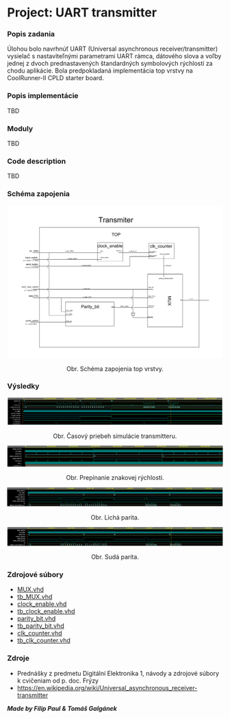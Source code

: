 
# Project: UART transmitter

### Popis zadania
Úlohou bolo navrhnúť UART (Universal asynchronous receiver/transmitter) vysielač s nastaviteľnými parametrami UART rámca, dátového slova a voľby jednej z dvoch prednastavených štandardných symbolových rýchlostí za chodu aplikácie. Bola predpokladaná implementácia top vrstvy na CoolRunner-II CPLD starter board. 

### Popis implementácie

TBD

### Moduly

TBD


### Code description

TBD


### Schéma zapojenia


![](resources/Tx_top_scheme.png)
<p align="center">
  Obr. Schéma zapojenia top vrstvy.
</p>

### Výsledky

![](resources/tb_top.PNG)
<p align="center">Obr. Časový priebeh simulácie transmitteru.</p>

![](resources/clock_enable_TB.PNG)
<p align="center">Obr. Prepínanie znakovej rýchlosti.</p>

![](resources/tb_paritysw_LOW.PNG)
<p align="center">Obr. Lichá parita.</p>

![](resources/tb_paritysw_HIGH.PNG)
<p align="center">Obr. Sudá parita.</p>



### Zdrojové súbory

* [MUX.vhd](/MUX/MUX.vhd)
* [tb_MUX.vhd](/MUX/tb_MUX.vhd)
* [clock_enable.vhd](/clock_enable/clock_enable.vhd)
* [tb_clock_enable.vhd](/clock_enable/tb_clock_enable.vhd)
* [parity_bit.vhd](/parity_bit/parity_bit.vhd)
* [tb_parity_bit.vhd](/parity_bit/tb_parity_bit.vhd)
* [clk_counter.vhd](/CLK_counter/clk_counter.vhd)
* [tb_clk_counter.vhd](/CLK_counter/tb_clk_counter.vhd)


### Zdroje

* Prednášky z predmetu Digitální Elektronika 1, návody a zdrojové súbory k cvičeniam od p. doc. Frýzy
* <https://en.wikipedia.org/wiki/Universal_asynchronous_receiver-transmitter>




***Made by Filip Paul & Tomáš Galgánek***
